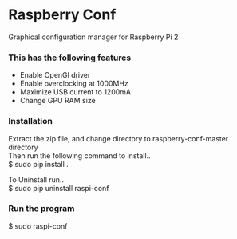 # Raspberry Conf
Graphical configuration manager for Raspberry Pi 2

### This has the following features
 * Enable OpenGl driver
 * Enable overclocking at 1000MHz
 * Maximize USB current to 1200mA
 * Change GPU RAM size  

### Installation
Extract the zip file, and change directory to raspberry-conf-master directory  
Then run the following command to install..  
 $ sudo pip install .

To Uninstall run..  
 $ sudo pip uninstall raspi-conf  

### Run the program
 $ sudo raspi-conf
